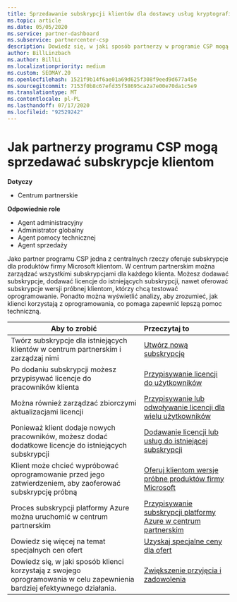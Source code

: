 ```yaml
---
title: Sprzedawanie subskrypcji klientów dla dostawcy usług kryptograficznych
ms.topic: article
ms.date: 05/05/2020
ms.service: partner-dashboard
ms.subservice: partnercenter-csp
description: Dowiedz się, w jaki sposób partnerzy w programie CSP mogą sprzedawać subskrypcje klientom i zarządzać nimi za pomocą Centrum partnerskiego.
author: BillLinzbach
ms.author: BillLi
ms.localizationpriority: medium
ms.custom: SEOMAY.20
ms.openlocfilehash: 1521f9b14f6ae01a69d625f308f9eed9d677a45e
ms.sourcegitcommit: 7153f0b8c67efd35f58695ca2a7e00e70da1c5e9
ms.translationtype: MT
ms.contentlocale: pl-PL
ms.lasthandoff: 07/17/2020
ms.locfileid: "92529242"
---
```

# <a name="how-csp-program-partners-can-sell-subscriptions-to-customers"></a>Jak partnerzy programu CSP mogą sprzedawać subskrypcje klientom

**Dotyczy**

-  Centrum partnerskie

**Odpowiednie role**

- Agent administracyjny
- Administrator globalny
- Agent pomocy technicznej
- Agent sprzedaży

Jako partner programu CSP jedna z centralnych rzeczy oferuje subskrypcje dla produktów firmy Microsoft klientom. W centrum partnerskim można zarządzać wszystkimi subskrypcjami dla każdego klienta. Możesz dodawać subskrypcje, dodawać licencje do istniejących subskrypcji, nawet oferować subskrypcje wersji próbnej klientom, którzy chcą testować oprogramowanie. Ponadto można wyświetlić analizy, aby zrozumieć, jak klienci korzystają z oprogramowania, co pomaga zapewnić lepszą pomoc techniczną.

|**Aby to zrobić**   |**Przeczytaj to**   |
|----------------------|:----------------------|
|Twórz subskrypcje dla istniejących klientów w centrum partnerskim i zarządzaj nimi|[Utwórz nową subskrypcję](create-a-new-subscription.md)|
|Po dodaniu subskrypcji możesz przypisywać licencje do pracowników klienta  |[Przypisywanie licencji do użytkowników](assign-licenses-to-users.md)|
|Można również zarządzać zbiorczymi aktualizacjami licencji   |[Przypisywanie lub odwoływanie licencji dla wielu użytkowników](bulk-license-provisioning-for-multiple-users.md)|
|Ponieważ klient dodaje nowych pracowników, możesz dodać dodatkowe licencje do istniejących subskrypcji   |[Dodawanie licencji lub usług do istniejącej subskrypcji](add-licenses-or-services-to-an-existing-subscription.md)|
|Klient może chcieć wypróbować oprogramowanie przed jego zatwierdzeniem, aby zaoferować subskrypcję próbną    |[Oferuj klientom wersje próbne produktów firmy Microsoft](offer-your-customers-trials-of-microsoft-products.md)|
|Proces subskrypcji platformy Azure można uruchomić w centrum partnerskim   |[Przypisywanie subskrypcji platformy Azure w centrum partnerskim](assign-azure-subscriptions.md)|
|Dowiedz się więcej na temat specjalnych cen ofert   |[Uzyskaj specjalne ceny dla ofert](get-special-pricing-for-offers.md)|
|Dowiedz się, w jaki sposób klienci korzystają z swojego oprogramowania w celu zapewnienia bardziej efektywnego działania.   | [Zwiększenie przyjęcia i zadowolenia](increasing-adoption-and-satisfaction.md)   |
